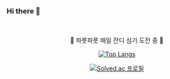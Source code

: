 ### Hi there 👋  

<br>

<div align=center>
  
🌱 파릇파릇 매일 잔디 심기 도전 중 🌱

<!-- [![Top Langs](https://github-readme-stats.vercel.app/api/top-langs/?username=yuuforest)](https://github.com/anuraghazra/github-readme-stats) -->
[![Top Langs](https://github-readme-stats.vercel.app/api/top-langs/?username=yuuforest&layout=compact)](https://github.com/yuuforest/github-readme-stats)

[![Solved.ac
프로필](http://mazassumnida.wtf/api/generate_badge?boj=yuuforest)](https://solved.ac/yuuforest)

</div>
